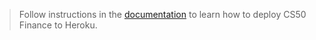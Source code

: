 > Follow instructions in the [documentation](https://cs50.readthedocs.io/heroku/#heroku) to learn how to deploy CS50 Finance to Heroku.

